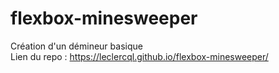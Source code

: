 # flexbox-minesweeper  
Création d'un démineur basique  
Lien du repo : https://leclercql.github.io/flexbox-minesweeper/
